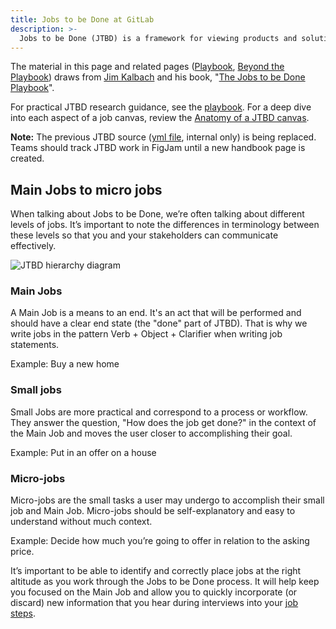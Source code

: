 ```yaml
---
title: Jobs to be Done at GitLab
description: >-
  Jobs to be Done (JTBD) is a framework for viewing products and solutions from the user's perspective, focusing on the problems they want to solve rather than specific solutions. It helps GitLab team members uncover user needs, identify strategic opportunities, validate plans, and drive innovation.
---
```


The material in this page and related pages ([Playbook](/handbook/product/ux/jobs-to-be-done/jtbd-playbook/), [Beyond the Playbook](/handbook/product/ux/jobs-to-be-done/jtbd-beyond-the-playbook/)) draws from [Jim Kalbach](https://www.jtbdtoolkit.com/) and his book, "[The Jobs to be Done Playbook](https://www.amazon.com/Jobs-Be-Done-Playbook-Organization/dp/1933820683)".

For practical JTBD research guidance, see the [playbook](/handbook/product/ux/jobs-to-be-done/jtbd-playbook). For a deep dive into each aspect of a job canvas, review the [Anatomy of a JTBD canvas](/handbook/product/ux/jobs-to-be-done/jtbd-canvas-anatomy).

**Note:** The previous JTBD source ([yml file](https://gitlab.com/gitlab-com/www-gitlab-com/-/blob/master/data/jobs_to_be_done.yml?_gl=1%2a1hjur0y%2a_ga%2aNDkwNzM2Mzg5LjE2MzUxODMzMTE.%2a_ga_ENFH3X7M5Y%2aMTY2ODAxOTA2Mi42Ni4xLjE2NjgwMTk2MjUuMC4wLjA.), internal only) is being replaced. Teams should track JTBD work in FigJam until a new handbook page is created.

## Main Jobs to micro jobs

When talking about Jobs to be Done, we’re often talking about different levels of jobs. It’s important to note the differences in terminology between these levels so that you and your stakeholders can communicate effectively.

![JTBD hierarchy diagram](/images/product/ux/jobs-to-be-done/JTBD_Diagram.png)

### Main Jobs

A Main Job is a means to an end. It's an act that will be performed and should have a clear end state (the "done" part of JTBD). That is why we write jobs in the pattern Verb + Object + Clarifier when writing job statements.

Example: Buy a new home

### Small jobs

Small Jobs are more practical and correspond to a process or workflow. They answer the question, "How does the job get done?" in the context of the Main Job and moves the user closer to accomplishing their goal.

Example: Put in an offer on a house

### Micro-jobs

Micro-jobs are the small tasks a user may undergo to accomplish their small job and Main Job. Micro-jobs should be self-explanatory and easy to understand without much context.

Example: Decide how much you’re going to offer in relation to the asking price.

It’s important to be able to identify and correctly place jobs at the right altitude as you work through the Jobs to be Done process. It will help keep you focused on the Main Job and allow you to quickly incorporate (or discard) new information that you hear during interviews into your [job steps](/handbook/product/ux/jobs-to-be-done/jtbd-canvas-anatomy#job-steps-how-does-the-job-performer-get-the-job-done).

